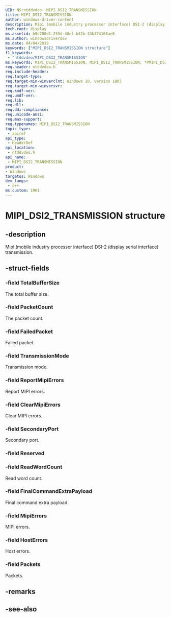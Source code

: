```yaml
---
UID: NS:ntddvdeo._MIPI_DSI2_TRANSMISSION
title: MIPI_DSI2_TRANSMISSION
author: windows-driver-content
description: Mipi (mobile industry processor interface) DSI-2 (display serial interface) transmission.
tech.root: display
ms.assetid: b9d200d1-255d-40ef-b42b-33b374168ae0
ms.author: windowsdriverdev
ms.date: 04/04/2019
keywords: ["MIPI_DSI2_TRANSMISSION structure"]
f1_keywords:
 - "ntddvdeo/MIPI_DSI2_TRANSMISSION"
ms.keywords: MIPI_DSI2_TRANSMISSION, MIPI_DSI2_TRANSMISSION, *PMIPI_DSI2_TRANSMISSION_OUTPUT, MIPI_DSI2_TRANSMISSION_INPUT, *PMIPI_DSI2_TRANSMISSION_INPUT, MIPI_DSI2_TRANSMISSION_OUTPUT
req.header: ntddvdeo.h
req.include-header:
req.target-type:
req.target-min-winverclnt: Windows 10, version 1903
req.target-min-winversvr:
req.kmdf-ver:
req.umdf-ver:
req.lib:
req.dll:
req.ddi-compliance:
req.unicode-ansi:
req.max-support:
req.typenames: MIPI_DSI2_TRANSMISSION
topic_type: 
 - apiref
api_type: 
 - HeaderDef
api_location: 
 - ntddvdeo.h
api_name: 
 - MIPI_DSI2_TRANSMISSION
product:
- Windows
targetos: Windows
dev_langs:
 - c++
ms.custom: 19H1
---
```


# MIPI_DSI2_TRANSMISSION structure

## -description

Mipi (mobile industry processor interface) DSI-2 (display serial interface) transmission.

## -struct-fields

### -field TotalBufferSize

The total buffer size.

### -field PacketCount

The packet count.

### -field FailedPacket

Failed packet.

### -field TransmissionMode

Transmission mode.

### -field ReportMipiErrors

Report MIPI errors.

### -field ClearMipiErrors

Clear MIPI errors.

### -field SecondaryPort

Secondary port.

### -field Reserved
 
### -field ReadWordCount

Read word count.

### -field FinalCommandExtraPayload

Final command extra payload.

### -field MipiErrors

MIPI errors.

### -field HostErrors

Host errors.

### -field Packets
 
Packets.

## -remarks

## -see-also
